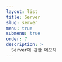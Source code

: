 ```yaml
---
layout: list
title: Server 
slug: server
menu: true
submenu: true
order: 7
description: >
  Server에 관한 메모지
---
```

